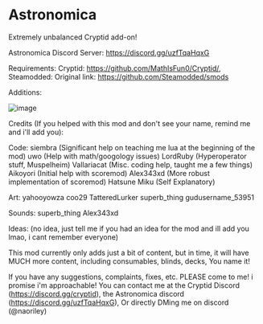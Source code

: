 # Astronomica
Extremely unbalanced Cryptid add-on!

Astronomica Discord Server: https://discord.gg/uzfTqaHqxG

Requirements: Cryptid: https://github.com/MathIsFun0/Cryptid/, Steamodded: Original link: https://github.com/Steamodded/smods

Additions:

![image](https://github.com/user-attachments/assets/47478d4a-2691-4a24-91dc-13bf5e171d5a)

Credits (If you helped with this mod and don't see your name, remind me and i'll add you):

Code:
siembra (Significant help on teaching me lua at the beginning of the mod)
uwo (Help with math/googology issues)
LordRuby (Hyperoperator stuff, Muspelheim)
Vallariacat (Misc. coding help, taught me a few things)
Aikoyori (Initial help with scoremod)
Alex343xd (More robust implementation of scoremod)
Hatsune Miku (Self Explanatory)

Art:
yahooyowza
coo29
TatteredLurker
superb_thing
gudusername_53951

Sounds:
superb_thing
Alex343xd

Ideas:
(no idea, just tell me if you had an idea for the mod and ill add you lmao, i cant remember everyone)

This mod currently only adds just a bit of content, but in time, it will have MUCH more content, including consumables, blinds, decks, You name it!

If you have any suggestions, complaints, fixes, etc. PLEASE come to me! i promise i'm approachable!
You can contact me at the Cryptid Discord (https://discord.gg/cryptid), the Astronomica discord (https://discord.gg/uzfTqaHqxG), Or directly DMing me on discord (@naoriley)
